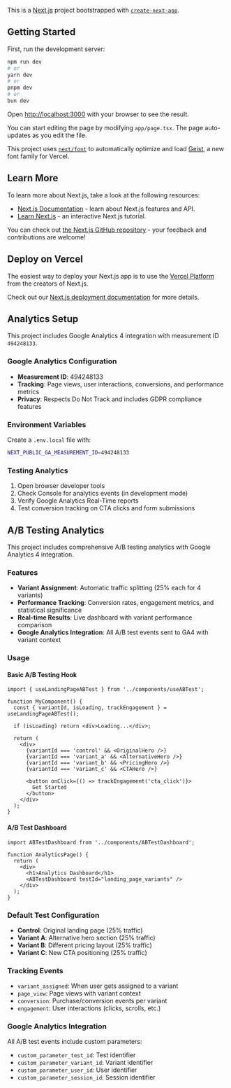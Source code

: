 This is a [Next.js](https://nextjs.org) project bootstrapped with [`create-next-app`](https://nextjs.org/docs/app/api-reference/cli/create-next-app).

## Getting Started

First, run the development server:

```bash
npm run dev
# or
yarn dev
# or
pnpm dev
# or
bun dev
```

Open [http://localhost:3000](http://localhost:3000) with your browser to see the result.

You can start editing the page by modifying `app/page.tsx`. The page auto-updates as you edit the file.

This project uses [`next/font`](https://nextjs.org/docs/app/building-your-application/optimizing/fonts) to automatically optimize and load [Geist](https://vercel.com/font), a new font family for Vercel.

## Learn More

To learn more about Next.js, take a look at the following resources:

- [Next.js Documentation](https://nextjs.org/docs) - learn about Next.js features and API.
- [Learn Next.js](https://nextjs.org/learn) - an interactive Next.js tutorial.

You can check out [the Next.js GitHub repository](https://github.com/vercel/next.js) - your feedback and contributions are welcome!

## Deploy on Vercel

The easiest way to deploy your Next.js app is to use the [Vercel Platform](https://vercel.com/new?utm_medium=default-template&filter=next.js&utm_source=create-next-app&utm_campaign=create-next-app-readme) from the creators of Next.js.

Check out our [Next.js deployment documentation](https://nextjs.org/docs/app/building-your-application/deploying) for more details.

## Analytics Setup

This project includes Google Analytics 4 integration with measurement ID `494248133`.

### Google Analytics Configuration
- **Measurement ID**: 494248133
- **Tracking**: Page views, user interactions, conversions, and performance metrics
- **Privacy**: Respects Do Not Track and includes GDPR compliance features

### Environment Variables
Create a `.env.local` file with:
```bash
NEXT_PUBLIC_GA_MEASUREMENT_ID=494248133
```

### Testing Analytics
1. Open browser developer tools
2. Check Console for analytics events (in development mode)
3. Verify Google Analytics Real-Time reports
4. Test conversion tracking on CTA clicks and form submissions

## A/B Testing Analytics

This project includes comprehensive A/B testing analytics with Google Analytics 4 integration.

### Features
- **Variant Assignment**: Automatic traffic splitting (25% each for 4 variants)
- **Performance Tracking**: Conversion rates, engagement metrics, and statistical significance
- **Real-time Results**: Live dashboard with variant performance comparison
- **Google Analytics Integration**: All A/B test events sent to GA4 with variant context

### Usage

#### Basic A/B Testing Hook
```tsx
import { useLandingPageABTest } from '../components/useABTest';

function MyComponent() {
  const { variantId, isLoading, trackEngagement } = useLandingPageABTest();
  
  if (isLoading) return <div>Loading...</div>;
  
  return (
    <div>
      {variantId === 'control' && <OriginalHero />}
      {variantId === 'variant_a' && <AlternativeHero />}
      {variantId === 'variant_b' && <PricingHero />}
      {variantId === 'variant_c' && <CTAHero />}
      
      <button onClick={() => trackEngagement('cta_click')}>
        Get Started
      </button>
    </div>
  );
}
```

#### A/B Test Dashboard
```tsx
import ABTestDashboard from '../components/ABTestDashboard';

function AnalyticsPage() {
  return (
    <div>
      <h1>Analytics Dashboard</h1>
      <ABTestDashboard testId="landing_page_variants" />
    </div>
  );
}
```

### Default Test Configuration
- **Control**: Original landing page (25% traffic)
- **Variant A**: Alternative hero section (25% traffic)
- **Variant B**: Different pricing layout (25% traffic)
- **Variant C**: New CTA positioning (25% traffic)

### Tracking Events
- `variant_assigned`: When user gets assigned to a variant
- `page_view`: Page views with variant context
- `conversion`: Purchase/conversion events per variant
- `engagement`: User interactions (clicks, scrolls, etc.)

### Google Analytics Integration
All A/B test events include custom parameters:
- `custom_parameter_test_id`: Test identifier
- `custom_parameter_variant_id`: Variant identifier
- `custom_parameter_user_id`: User identifier
- `custom_parameter_session_id`: Session identifier
